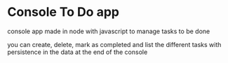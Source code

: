 # Console To Do app

console app made in node with javascript to manage tasks to be done

you can create, delete, mark as completed and list the different tasks with persistence in the data at the end of the console